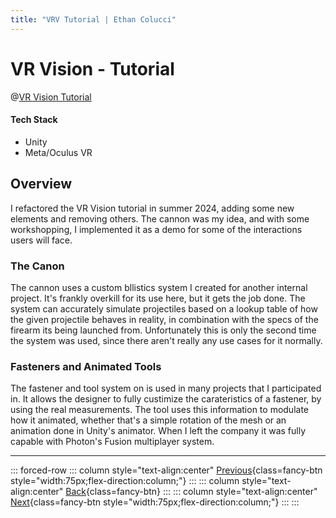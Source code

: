 ```yaml
---
title: "VRV Tutorial | Ethan Colucci"
---
```


# VR Vision - Tutorial

@[VR Vision Tutorial](https://www.youtube.com/watch?v=WkB_i6dFh8c)

#### Tech Stack
- Unity
- Meta/Oculus VR

## Overview

I refactored the VR Vision tutorial in summer 2024, adding some new elements and removing others. The cannon was my idea, and with some workshopping, I implemented it as a demo for some of the interactions users will face.

### The Canon
The cannon uses a custom bllistics system I created for another internal project. It's frankly overkill for its use here, but it gets the job done. The system can accurately simulate projectiles based on a lookup table of how the given projectile behaves in reality, in combination with the specs of the firearm its being launched from. Unfortunately this is only the second time the system was used, since there aren't really any use cases for it normally.

### Fasteners and Animated Tools
The fastener and tool system on is used in many projects that I participated in. It allows the designer to fully custimize the carateristics of a fastener, by using the real measurements. The tool uses this information to modulate how it animated, whether that's a simple rotation of the mesh or an animation done in Unity's animator. When I left the company it was fully capable with Photon's Fusion multiplayer system.

---

::: forced-row
::: column style="text-align:center"
[Previous](/projects/personal/craft-wars.html){class=fancy-btn style="width:75px;flex-direction:column;"}
:::
::: column style="text-align:center"
[Back](/./#VR-Vision){class=fancy-btn}
:::
::: column style="text-align:center"
[Next](/projects/vr-vision/vr-vision-railcar.html){class=fancy-btn style="width:75px;flex-direction:column;"}
:::
:::